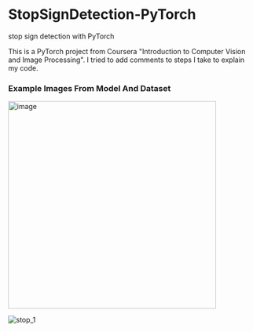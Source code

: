 # StopSignDetection-PyTorch
 stop sign detection with PyTorch

This is a PyTorch project from Coursera "Introduction to Computer Vision and Image Processing". I tried to add comments to steps I take to explain my code.

### Example Images From Model And Dataset

<img width="423" alt="image" src="https://github.com/ArdaTarim/StopSignDetection-PyTorch/assets/122305197/c734c54c-4967-4bcf-9ece-6a928bbecfce">

![stop_1](https://github.com/ArdaTarim/StopSignDetection-PyTorch/assets/122305197/73875d55-1c2a-4249-a3dc-0b625d01c9bc)


